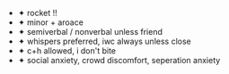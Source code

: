 - ✦ rocket !!
- ✦ minor + aroace
- ✦ semiverbal / nonverbal unless friend
- ✦ whispers preferred, iwc always unless close
- ✦ c+h allowed, i don't bite
- ✦ social anxiety, crowd discomfort, seperation anxiety

<!--
**directdetonation/directdetonation** is a ✨ _special_ ✨ repository because its `README.md` (this file) appears on your GitHub profile.

Here are some ideas to get you started:

- 🔭 I’m currently working on ...
- 🌱 I’m currently learning ...
- 👯 I’m looking to collaborate on ...
- 🤔 I’m looking for help with ...
- 💬 Ask me about ...
- 📫 How to reach me: ...
- 😄 Pronouns: ...
- ⚡ Fun fact: ...
-->
